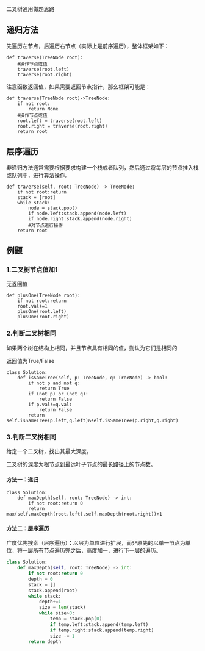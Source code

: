 二叉树通用做题思路

## 递归方法
先遍历左节点，后遍历右节点（实际上是前序遍历），整体框架如下：

```
def traverse(TreeNode root):
	#操作节点或值
	traverse(root.left)
	traverse(root.right)
```

注意函数返回值，如果需要返回节点指针，那么框架可能是：

```
def traverse(TreeNode root)->TreeNode:
	if not root:
		return None
	#操作节点或值
	root.left = traverse(root.left)
	root.right = traverse(root.right)
	return root
```



## 层序遍历

非递归方法通常需要根据要求构建一个栈或者队列，然后通过将每层的节点推入栈或队列中，进行算法操作。   

```python3
def traverse(self, root: TreeNode) -> TreeNode:
	if not root:return
    stack = [root]
    while stack:
        node = stack.pop()
        if node.left:stack.append(node.left)
        if node.right:stack.append(node.right)
        #对节点进行操作
    return root 
```

## 例题

### 1.二叉树节点值加1

无返回值  

```
def plusOne(TreeNode root):
	if not root:return
	root.val+=1
	plusOne(root.left)
	plusOne(root.right)
```

### 2.判断二叉树相同

如果两个树在结构上相同，并且节点具有相同的值，则认为它们是相同的    

返回值为True/False    

```
class Solution:
    def isSameTree(self, p: TreeNode, q: TreeNode) -> bool:
        if not p and not q:
            return True
        if (not p) or (not q):
            return False 
        if p.val!=q.val:
            return False 
        return self.isSameTree(p.left,q.left)&self.isSameTree(p.right,q.right)
```

### 3.判断二叉树相同

给定一个二叉树，找出其最大深度。  

二叉树的深度为根节点到最远叶子节点的最长路径上的节点数。  

#### 方法一：递归

```
class Solution:
    def maxDepth(self, root: TreeNode) -> int:
        if not root:return 0
        return max(self.maxDepth(root.left),self.maxDepth(root.right))+1
```

#### 方法二：层序遍历

广度优先搜索（层序遍历）：以层为单位进行扩展，而非原先的以单一节点为单位，将一层所有节点遍历完之后，高度加一，进行下一层的遍历。

```python
class Solution:
    def maxDepth(self, root: TreeNode) -> int:
        if not root:return 0
        depth = 0
        stack = []
        stack.append(root)
        while stack:
            depth+=1
            size = len(stack)
            while size>0:
                temp = stack.pop(0)
                if temp.left:stack.append(temp.left)
                if temp.right:stack.append(temp.right)
                size -= 1    
        return depth
        		
        	
```

